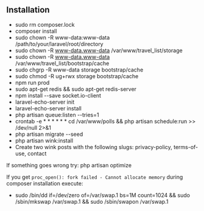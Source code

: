 
## Installation

- sudo rm composer.lock
- composer install
- sudo chown -R www-data:www-data /path/to/your/laravel/root/directory
- sudo chown -R www-data.www-data /var/www/travel_list/storage
- sudo chown -R www-data.www-data /var/www/travel_list/bootstrap/cache
- sudo chgrp -R www-data storage bootstrap/cache
- sudo chmod -R ug+rwx storage bootstrap/cache
- npm run prod
- sudo apt-get redis && sudo apt-get redis-server
- npm install --save socket.io-client
- laravel-echo-server init
- laravel-echo-server install
- php artisan queue:listen --tries=1
- crontab -e * * * * * * cd /var/www/polls && php artisan schedule:run >> /dev/null 2>&1
- php artisan migrate --seed
- php artisan wink:install
- Create two wink posts with the following slugs: privacy-policy, terms-of-use, contact

If something goes wrong try: php artisan optimize

If you get ``proc_open(): fork failed - Cannot allocate memory`` during composer installation execute: 
- sudo /bin/dd if=/dev/zero of=/var/swap.1 bs=1M count=1024 && sudo /sbin/mkswap /var/swap.1 && sudo /sbin/swapon /var/swap.1
